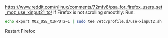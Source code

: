 https://www.reddit.com/r/linux/comments/72mfv8/psa_for_firefox_users_set_moz_use_xinput21_to/
If Firefox is not scrolling smoothly:
Run:
```bash
echo export MOZ_USE_XINPUT2=1 | sudo tee /etc/profile.d/use-xinput2.sh
```

Restart Firefox